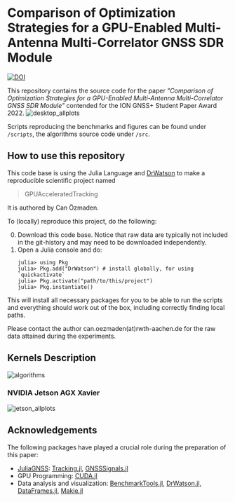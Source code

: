 # Comparison of Optimization Strategies for a GPU-Enabled Multi-Antenna Multi-Correlator GNSS SDR Module


[![DOI](https://zenodo.org/badge/438278321.svg)](https://zenodo.org/badge/latestdoi/438278321)


This repository contains the source code for the paper *"Comparison of Optimization Strategies for a GPU-Enabled Multi-Antenna Multi-Correlator GNSS SDR Module"* contended for the ION GNSS+ Student Paper Award 2022.
![desktop_allplots](https://user-images.githubusercontent.com/33359548/151870105-af00d1da-38bf-4e0d-aa53-7aa3c3b5a2e9.svg)

Scripts reproducing the benchmarks and figures can be found under `/scripts`, the algorithms source code under `/src`. 

## How to use this repository
This code base is using the Julia Language and [DrWatson](https://juliadynamics.github.io/DrWatson.jl/stable/)
to make a reproducible scientific project named
> GPUAcceleratedTracking

It is authored by Can Özmaden.

To (locally) reproduce this project, do the following:

0. Download this code base. Notice that raw data are typically not included in the
   git-history and may need to be downloaded independently.
1. Open a Julia console and do:
   ```
   julia> using Pkg
   julia> Pkg.add("DrWatson") # install globally, for using `quickactivate`
   julia> Pkg.activate("path/to/this/project")
   julia> Pkg.instantiate()
   ```

This will install all necessary packages for you to be able to run the scripts and
everything should work out of the box, including correctly finding local paths.

Please contact the author can.oezmaden(at)rwth-aachen.de for the raw data attained during the experiments. 

## Kernels Description
![algorithms](https://user-images.githubusercontent.com/33359548/151870213-4a71e15a-b288-4a75-ba19-e435a9b5296e.svg)
###  NVIDIA Jetson AGX Xavier
![jetson_allplots](https://user-images.githubusercontent.com/33359548/151870294-15d61608-64e9-4271-8ea7-e30c3af64fea.svg)

## Acknowledgements
The following packages have played a crucial role during the preparation of this paper:
* [JuliaGNSS](https://github.com/JuliaGNSS]): [Tracking.jl](https://github.com/JuliaGNSS/Tracking.jl), [GNSSSignals.jl](https://github.com/JuliaGNSS/GNSSSignals.jl)
* GPU Programming: [CUDA.jl](https://github.com/JuliaGPU/CUDA.jl)
* Data analysis and visualization: [BenchmarkTools.jl](https://github.com/JuliaCI/BenchmarkTools.jl), [DrWatson.jl](https://github.com/JuliaDynamics/DrWatson.jl), [DataFrames.jl](https://github.com/JuliaData/DataFrames.jl), [Makie.jl](https://github.com/JuliaPlots/Makie.jl)
